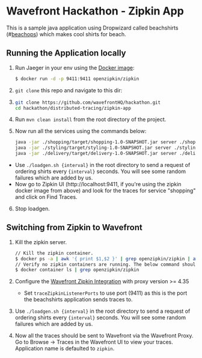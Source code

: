 # Wavefront Hackathon - Zipkin App

This is a sample java application using Dropwizard called beachshirts (#[beachops](https://medium.com/@matthewzeier/thoughts-from-an-operations-wrangler-how-we-use-alerts-to-monitor-wavefront-71329c5e57a8)) which makes cool shirts for beach. 


## Running the Application locally 

1. Run Jaeger in your env using the [Docker image](https://www.jaegertracing.io/docs/getting-started):

   ```bash
   $ docker run -d -p 9411:9411 openzipkin/zipkin
   ```

2. `git clone` this repo and navigate to this dir:

3. ```bash
   git clone https://github.com/wavefrontHQ/hackathon.git
   cd hackathon/distributed-tracing/zipkin-app
   ```

4. Run `mvn clean install` from the root directory of the project.

5. Now run all the services using the commands below:

   ```bash
   java -jar ./shopping/target/shopping-1.0-SNAPSHOT.jar server ./shopping/app.yaml
   java -jar ./styling/target/styling-1.0-SNAPSHOT.jar server ./styling/app.yaml
   java -jar ./delivery/target/delivery-1.0-SNAPSHOT.jar server ./delivery/app.yaml
   ```

- Use `./loadgen.sh {interval}` in the root directory to send a request of ordering shirts every `{interval}` seconds. You will see some random failures which are added by us.
- Now go to Zipkin UI (http://localhost:9411, if you're using the zipkin docker image from above) and look for the traces for service "shopping" and click on Find Traces.

6. Stop loadgen.

## Switching from Zipkin to Wavefront
1. Kill the zipkin server. 

   ```bash
   // Kill the zipkin container.
   $ docker ps -a | awk '{ print $1,$2 }' | grep openzipkin/zipkin | awk '{print $1 }' | xargs -I {} docker rm -f {}
   // Verify no zipkin containers are running. The below command should not return any containers.
   $ docker container ls | grep openzipkin/zipkin 
   ```
   
2. Configure the [Wavefront Zipkin Integration](https://docs.wavefront.com/zipkin.html#zipkin-integration-setup) with proxy version >= 4.35
   * Set `traceZipkinListenerPorts` to use port (9411) as this is the port the beachshirts application sends traces to.

3. Use `./loadgen.sh {interval}` in the root directory to send a request of ordering shirts every `{interval}` seconds. You will see some random failures which are added by us.

11. Now all the traces should be sent to Wavefront via the Wavefront Proxy. Go to Browse -> Traces in the Wavefront UI to view your traces. Application name is defaulted to `zipkin`.
